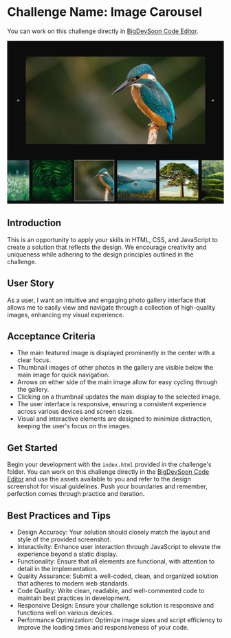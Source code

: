 # Challenge Name: Image Carousel

You can work on this challenge directly in [BigDevSoon Code Editor](https://app.bigdevsoon.me/challenges/image-carousel/browser).

![Image Carousel Design](./design.png)

## Introduction

This is an opportunity to apply your skills in HTML, CSS, and JavaScript to create a solution that reflects the design. We encourage creativity and uniqueness while adhering to the design principles outlined in the challenge.

## User Story

As a user, I want an intuitive and engaging photo gallery interface that allows me to easily view and navigate through a collection of high-quality images, enhancing my visual experience.

## Acceptance Criteria

- The main featured image is displayed prominently in the center with a clear focus.
- Thumbnail images of other photos in the gallery are visible below the main image for quick navigation.
- Arrows on either side of the main image allow for easy cycling through the gallery.
- Clicking on a thumbnail updates the main display to the selected image.
- The user interface is responsive, ensuring a consistent experience across various devices and screen sizes.
- Visual and interactive elements are designed to minimize distraction, keeping the user's focus on the images.

## Get Started

Begin your development with the `index.html` provided in the challenge's folder. You can work on this challenge directly in the [BigDevSoon Code Editor](https://app.bigdevsoon.me/challenges/image-carousel/browser) and use the assets available to you and refer to the design screenshot for visual guidelines. Push your boundaries and remember, perfection comes through practice and iteration.

## Best Practices and Tips

- Design Accuracy: Your solution should closely match the layout and style of the provided screenshot.
- Interactivity: Enhance user interaction through JavaScript to elevate the experience beyond a static display.
- Functionality: Ensure that all elements are functional, with attention to detail in the implementation.
- Quality Assurance: Submit a well-coded, clean, and organized solution that adheres to modern web standards.
- Code Quality: Write clean, readable, and well-commented code to maintain best practices in development.
- Responsive Design: Ensure your challenge solution is responsive and functions well on various devices.
- Performance Optimization: Optimize image sizes and script efficiency to improve the loading times and responsiveness of your code.
